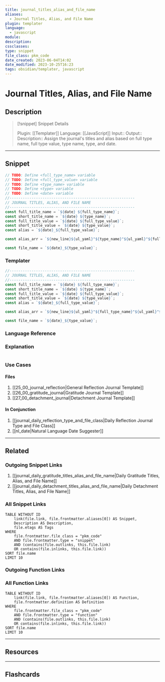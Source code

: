 ```yaml
---
title: journal_titles_alias_and_file_name
aliases:
  - Journal Titles, Alias, and File Name
plugin: templater
language:
  - javascript
module:
description:
cssclasses:
type: snippet
file_class: pkm_code
date_created: 2023-06-04T14:02
date_modified: 2023-10-25T16:23
tags: obsidian/templater, javascript
---
```

# Journal Titles, Alias, and File Name

## Description

> [!snippet] Snippet Details
>
> Plugin: [[Templater]]
> Language: [[JavaScript]]
> Input::
> Output::
> Description:: Assign the journal's titles and alias based on full type name, full type value, type name, type, and date.

---

## Snippet

<!-- Add the full code including explanatory comments  -->

```javascript
// TODO: Define <full_type_name> variable
// TODO: Define <full_type_value> variable
// TODO: Define <type_name> variable
// TODO: Define <type> variable
// TODO: Define <date> variable
//---------------------------------------------------------
// JOURNAL TITLES, ALIAS, AND FILE NAME
//---------------------------------------------------------
const full_title_name = `${date} ${full_type_name}`;
const short_title_name = `${date} ${type_name}`;
const full_title_value = `${date} ${full_type_value}`;
const short_title_value = `${date} ${type_value}`;
const alias = `${date}_${full_type_value}`;

const alias_arr = `${new_line}${ul_yaml}"${type_name}"${ul_yaml}"${full_type_name}"${new_line}${ul_yaml}"${short_title_name}"${ul_yaml}"${full_title_value}"${new_line}${ul_yaml}"${short_title_value}"${ul_yaml}"${alias}"`;

const file_name = `${date}_${type_value}`;
```

### Templater

<!-- Add the full code excluding explanatory comments  -->

```javascript
//---------------------------------------------------------
// JOURNAL TITLES, ALIAS, AND FILE NAME
//---------------------------------------------------------
const full_title_name = `${date} ${full_type_name}`;
const short_title_name = `${date} ${type_name}`;
const full_title_value = `${date} ${full_type_value}`;
const short_title_value = `${date} ${type_value}`;
const alias = `${date}_${full_type_value}`;

const alias_arr = `${new_line}${ul_yaml}"${full_type_name}"${ul_yaml}"${type_name}"${new_line}${ul_yaml}"${short_title_name}"${ul_yaml}"${full_title_value}"${new_line}${ul_yaml}"${short_title_value}"${ul_yaml}"${alias}"`;

const file_name = `${date}_${type_value}`;
```

### Language Reference

<!-- Recreate the code with links to files  -->

### Explanation

```javascript

```

### Use Cases

#### Files

1. [[25_00_journal_reflection|General Reflection Journal Template]]
2. [[26_00_gratitude_journal|Gratitude Journal Template]]
3. [[27_00_detachment_journal|Detachment Journal Template]]

#### In Conjunction

1. [[journal_daily_reflection_type_and_file_class|Daily Reflection Journal Type and File Class]]
2. [[nl_date|Natural Language Date Suggester]]

---

## Related

### Outgoing Snippet Links

<!-- Link related snippet here -->

1. [[journal_daily_gratitude_titles_alias_and_file_name|Daily Gratitude Titles, Alias, and File Name]]
2. [[journal_daily_detachment_titles_alias_and_file_name|Daily Detachment Titles, Alias, and File Name]]

### All Snippet Links

<!-- Query limit 10  -->

```dataview
TABLE WITHOUT ID
	link(file.link, file.frontmatter.aliases[0]) AS Snippet,
	Description AS Description,
	file.etags AS Tags
WHERE
	file.frontmatter.file_class = "pkm_code"
	AND file.frontmatter.type = "snippet"
	AND (contains(file.outlinks, this.file.link)
	OR contains(file.inlinks, this.file.link))
SORT file.name
LIMIT 10
```

### Outgoing Function Links

<!-- Link related functions here -->

### All Function Links

<!-- Query limit 10  -->

```dataview
TABLE WITHOUT ID
	link(file.link, file.frontmatter.aliases[0]) AS Function,
	file.frontmatter.definition AS Definition
WHERE
	file.frontmatter.file_class = "pkm_code"
	AND file.frontmatter.type = "function"
	AND (contains(file.outlinks, this.file.link)
	OR contains(file.inlinks, this.file.link))
SORT file.name
LIMIT 10
```

---

## Resources

---

## Flashcards
